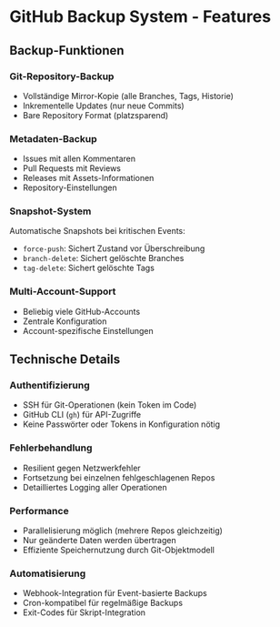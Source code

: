 # GitHub Backup System - Features

## Backup-Funktionen

### Git-Repository-Backup
- Vollständige Mirror-Kopie (alle Branches, Tags, Historie)
- Inkrementelle Updates (nur neue Commits)
- Bare Repository Format (platzsparend)

### Metadaten-Backup
- Issues mit allen Kommentaren
- Pull Requests mit Reviews
- Releases mit Assets-Informationen
- Repository-Einstellungen

### Snapshot-System
Automatische Snapshots bei kritischen Events:
- `force-push`: Sichert Zustand vor Überschreibung
- `branch-delete`: Sichert gelöschte Branches
- `tag-delete`: Sichert gelöschte Tags

### Multi-Account-Support
- Beliebig viele GitHub-Accounts
- Zentrale Konfiguration
- Account-spezifische Einstellungen

## Technische Details

### Authentifizierung
- SSH für Git-Operationen (kein Token im Code)
- GitHub CLI (`gh`) für API-Zugriffe
- Keine Passwörter oder Tokens in Konfiguration nötig

### Fehlerbehandlung
- Resilient gegen Netzwerkfehler
- Fortsetzung bei einzelnen fehlgeschlagenen Repos
- Detailliertes Logging aller Operationen

### Performance
- Parallelisierung möglich (mehrere Repos gleichzeitig)
- Nur geänderte Daten werden übertragen
- Effiziente Speichernutzung durch Git-Objektmodell

### Automatisierung
- Webhook-Integration für Event-basierte Backups
- Cron-kompatibel für regelmäßige Backups
- Exit-Codes für Skript-Integration